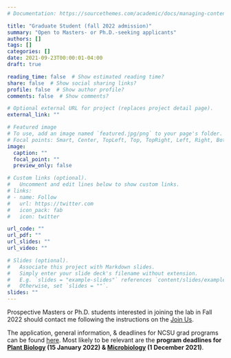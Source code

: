 ```yaml
---
# Documentation: https://sourcethemes.com/academic/docs/managing-content/

title: "Graduate Student (fall 2022 admission)"
summary: "Open to Masters- or Ph.D.-seeking applicants"
authors: []
tags: []
categories: []
date: 2021-09-23T00:00:01-04:00
draft: true

reading_time: false  # Show estimated reading time?
share: false  # Show social sharing links?
profile: false  # Show author profile?
comments: false  # Show comments?

# Optional external URL for project (replaces project detail page).
external_link: ""

# Featured image
# To use, add an image named `featured.jpg/png` to your page's folder.
# Focal points: Smart, Center, TopLeft, Top, TopRight, Left, Right, BottomLeft, Bottom, BottomRight.
image:
  caption: ""
  focal_point: ""
  preview_only: false

# Custom links (optional).
#   Uncomment and edit lines below to show custom links.
# links:
# - name: Follow
#   url: https://twitter.com
#   icon_pack: fab
#   icon: twitter

url_code: ""
url_pdf: ""
url_slides: ""
url_video: ""

# Slides (optional).
#   Associate this project with Markdown slides.
#   Simply enter your slide deck's filename without extension.
#   E.g. `slides = "example-slides"` references `content/slides/example-slides.md`.
#   Otherwise, set `slides = ""`.
slides: ""
---
```


Prospective Masters or Ph.D. students interested in joining the lab in Fall 2022 should contact me following the instructions on the [Join Us](/join#gradstudents).


The application, general information, & deadlines for NCSU grad programs can be found [here](https://grad.ncsu.edu/programs/). Most likely to be relevant are the **program deadlines for [Plant Biology](https://grad.ncsu.edu/programs/details/?program=PB) (15 January 2022) & [Microbiology](https://grad.ncsu.edu/programs/details/?program=MB) (1 December 2021)**.
